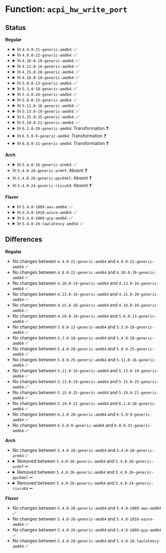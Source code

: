 # Function: <code>acpi_hw_write_port</code>

## Status
<b>Regular</b>
<ul>
<li>
<details>
<summary>In <code>4.4.0-21-generic-amd64</code>: ✅</summary>

```c
acpi_status acpi_hw_write_port(acpi_io_address address, u32 value, u32 width)
```

```json
{
  "name": "acpi_hw_write_port",
  "collision_type": "Unique Global",
  "inline_type": "No",
  "funcs": [
    {
      "addr": 18446744071583675395,
      "name": "acpi_hw_write_port",
      "external": true,
      "loc": "drivers/acpi/acpica/hwvalid.c:284",
      "file": "drivers/acpi/acpica/hwvalid.c",
      "inline": "seen, unknown",
      "caller_inline": [],
      "caller_func": [
        "drivers/acpi/acpica/exregion.c:acpi_ex_system_io_space_handler",
        "drivers/acpi/acpica/hwacpi.c:acpi_hw_set_mode",
        "drivers/acpi/acpica/hwregs.c:acpi_hw_write",
        "drivers/acpi/acpica/hwregs.c:acpi_hw_register_write",
        "drivers/acpi/acpica/hwxface.c:acpi_write",
        "drivers/acpi/acpica/hwxface.c:acpi_write"
      ]
    }
  ],
  "symbols": [
    {
      "addr": 18446744071583675395,
      "name": "acpi_hw_write_port",
      "section": ".text",
      "bind": "STB_GLOBAL",
      "size": 150
    }
  ]
}
```
</details>
</li>
<li>
<details>
<summary>In <code>4.8.0-22-generic-amd64</code>: ✅</summary>

```c
acpi_status acpi_hw_write_port(acpi_io_address address, u32 value, u32 width)
```

```json
{
  "name": "acpi_hw_write_port",
  "collision_type": "Unique Global",
  "inline_type": "No",
  "funcs": [
    {
      "addr": 18446744071583999101,
      "name": "acpi_hw_write_port",
      "external": true,
      "loc": "drivers/acpi/acpica/hwvalid.c:284",
      "file": "drivers/acpi/acpica/hwvalid.c",
      "inline": "seen, unknown",
      "caller_inline": [],
      "caller_func": [
        "drivers/acpi/acpica/exregion.c:acpi_ex_system_io_space_handler",
        "drivers/acpi/acpica/hwacpi.c:acpi_hw_set_mode",
        "drivers/acpi/acpica/hwregs.c:acpi_hw_register_write",
        "drivers/acpi/acpica/hwregs.c:acpi_hw_write",
        "drivers/acpi/acpica/hwxface.c:acpi_write",
        "drivers/acpi/acpica/hwxface.c:acpi_write"
      ]
    }
  ],
  "symbols": [
    {
      "addr": 18446744071583999101,
      "name": "acpi_hw_write_port",
      "section": ".text",
      "bind": "STB_GLOBAL",
      "size": 152
    }
  ]
}
```
</details>
</li>
<li>
<details>
<summary>In <code>4.10.0-19-generic-amd64</code>: ✅</summary>

```c
acpi_status acpi_hw_write_port(acpi_io_address address, u32 value, u32 width)
```

```json
{
  "name": "acpi_hw_write_port",
  "collision_type": "Unique Global",
  "inline_type": "No",
  "funcs": [
    {
      "addr": 18446744071584140549,
      "name": "acpi_hw_write_port",
      "external": true,
      "loc": "drivers/acpi/acpica/hwvalid.c:284",
      "file": "drivers/acpi/acpica/hwvalid.c",
      "inline": "seen, unknown",
      "caller_inline": [],
      "caller_func": [
        "drivers/acpi/acpica/exregion.c:acpi_ex_system_io_space_handler",
        "drivers/acpi/acpica/hwacpi.c:acpi_hw_set_mode",
        "drivers/acpi/acpica/hwregs.c:acpi_hw_register_write",
        "drivers/acpi/acpica/hwregs.c:acpi_hw_write",
        "drivers/acpi/acpica/hwxface.c:acpi_write",
        "drivers/acpi/acpica/hwxface.c:acpi_write"
      ]
    }
  ],
  "symbols": [
    {
      "addr": 18446744071584140549,
      "name": "acpi_hw_write_port",
      "section": ".text",
      "bind": "STB_GLOBAL",
      "size": 152
    }
  ]
}
```
</details>
</li>
<li>
<details>
<summary>In <code>4.13.0-16-generic-amd64</code>: ✅</summary>

```c
acpi_status acpi_hw_write_port(acpi_io_address address, u32 value, u32 width)
```

```json
{
  "name": "acpi_hw_write_port",
  "collision_type": "Unique Global",
  "inline_type": "No",
  "funcs": [
    {
      "addr": 18446744071584207834,
      "name": "acpi_hw_write_port",
      "external": true,
      "loc": "drivers/acpi/acpica/hwvalid.c:284",
      "file": "drivers/acpi/acpica/hwvalid.c",
      "inline": "seen, unknown",
      "caller_inline": [],
      "caller_func": [
        "drivers/acpi/acpica/exregion.c:acpi_ex_system_io_space_handler",
        "drivers/acpi/acpica/hwacpi.c:acpi_hw_set_mode",
        "drivers/acpi/acpica/hwregs.c:acpi_hw_register_write",
        "drivers/acpi/acpica/hwregs.c:acpi_hw_write",
        "drivers/acpi/acpica/hwxface.c:acpi_write",
        "drivers/acpi/acpica/hwxface.c:acpi_write"
      ]
    }
  ],
  "symbols": [
    {
      "addr": 18446744071584207834,
      "name": "acpi_hw_write_port",
      "section": ".text",
      "bind": "STB_GLOBAL",
      "size": 151
    }
  ]
}
```
</details>
</li>
<li>
<details>
<summary>In <code>4.15.0-20-generic-amd64</code>: ✅</summary>

```c
acpi_status acpi_hw_write_port(acpi_io_address address, u32 value, u32 width)
```

```json
{
  "name": "acpi_hw_write_port",
  "collision_type": "Unique Global",
  "inline_type": "No",
  "funcs": [
    {
      "addr": 18446744071584538680,
      "name": "acpi_hw_write_port",
      "external": true,
      "loc": "drivers/acpi/acpica/hwvalid.c:284",
      "file": "drivers/acpi/acpica/hwvalid.c",
      "inline": "seen, unknown",
      "caller_inline": [],
      "caller_func": [
        "drivers/acpi/acpica/exregion.c:acpi_ex_system_io_space_handler",
        "drivers/acpi/acpica/hwacpi.c:acpi_hw_set_mode",
        "drivers/acpi/acpica/hwacpi.c:acpi_hw_set_mode",
        "drivers/acpi/acpica/hwregs.c:acpi_hw_register_write",
        "drivers/acpi/acpica/hwregs.c:acpi_hw_write"
      ]
    }
  ],
  "symbols": [
    {
      "addr": 18446744071584538680,
      "name": "acpi_hw_write_port",
      "section": ".text",
      "bind": "STB_GLOBAL",
      "size": 151
    }
  ]
}
```
</details>
</li>
<li>
<details>
<summary>In <code>4.18.0-10-generic-amd64</code>: ✅</summary>

```c
acpi_status acpi_hw_write_port(acpi_io_address address, u32 value, u32 width)
```

```json
{
  "name": "acpi_hw_write_port",
  "collision_type": "Unique Global",
  "inline_type": "No",
  "funcs": [
    {
      "addr": 18446744071584763159,
      "name": "acpi_hw_write_port",
      "external": true,
      "loc": "drivers/acpi/acpica/hwvalid.c:250",
      "file": "drivers/acpi/acpica/hwvalid.c",
      "inline": "seen, unknown",
      "caller_inline": [],
      "caller_func": [
        "drivers/acpi/acpica/exregion.c:acpi_ex_system_io_space_handler",
        "drivers/acpi/acpica/hwacpi.c:acpi_hw_set_mode",
        "drivers/acpi/acpica/hwacpi.c:acpi_hw_set_mode",
        "drivers/acpi/acpica/hwregs.c:acpi_hw_register_write",
        "drivers/acpi/acpica/hwregs.c:acpi_hw_write"
      ]
    }
  ],
  "symbols": [
    {
      "addr": 18446744071584763159,
      "name": "acpi_hw_write_port",
      "section": ".text",
      "bind": "STB_GLOBAL",
      "size": 151
    }
  ]
}
```
</details>
</li>
<li>
<details>
<summary>In <code>5.0.0-13-generic-amd64</code>: ✅</summary>

```c
acpi_status acpi_hw_write_port(acpi_io_address address, u32 value, u32 width)
```

```json
{
  "name": "acpi_hw_write_port",
  "collision_type": "Unique Global",
  "inline_type": "No",
  "funcs": [
    {
      "addr": 18446744071584863959,
      "name": "acpi_hw_write_port",
      "external": true,
      "loc": "drivers/acpi/acpica/hwvalid.c:250",
      "file": "drivers/acpi/acpica/hwvalid.c",
      "inline": "seen, unknown",
      "caller_inline": [],
      "caller_func": [
        "drivers/acpi/acpica/exregion.c:acpi_ex_system_io_space_handler",
        "drivers/acpi/acpica/hwacpi.c:acpi_hw_set_mode",
        "drivers/acpi/acpica/hwacpi.c:acpi_hw_set_mode",
        "drivers/acpi/acpica/hwregs.c:acpi_hw_register_write",
        "drivers/acpi/acpica/hwregs.c:acpi_hw_write"
      ]
    }
  ],
  "symbols": [
    {
      "addr": 18446744071584863959,
      "name": "acpi_hw_write_port",
      "section": ".text",
      "bind": "STB_GLOBAL",
      "size": 151
    }
  ]
}
```
</details>
</li>
<li>
<details>
<summary>In <code>5.3.0-18-generic-amd64</code>: ✅</summary>

```c
acpi_status acpi_hw_write_port(acpi_io_address address, u32 value, u32 width)
```

```json
{
  "name": "acpi_hw_write_port",
  "collision_type": "Unique Global",
  "inline_type": "No",
  "funcs": [
    {
      "addr": 18446744071585067739,
      "name": "acpi_hw_write_port",
      "external": true,
      "loc": "drivers/acpi/acpica/hwvalid.c:250",
      "file": "drivers/acpi/acpica/hwvalid.c",
      "inline": "seen, unknown",
      "caller_inline": [],
      "caller_func": [
        "drivers/acpi/acpica/exregion.c:acpi_ex_system_io_space_handler",
        "drivers/acpi/acpica/hwacpi.c:acpi_hw_set_mode",
        "drivers/acpi/acpica/hwacpi.c:acpi_hw_set_mode",
        "drivers/acpi/acpica/hwregs.c:acpi_hw_register_write",
        "drivers/acpi/acpica/hwregs.c:acpi_hw_write"
      ]
    }
  ],
  "symbols": [
    {
      "addr": 18446744071585067739,
      "name": "acpi_hw_write_port",
      "section": ".text",
      "bind": "STB_GLOBAL",
      "size": 149
    }
  ]
}
```
</details>
</li>
<li>
<details>
<summary>In <code>5.4.0-26-generic-amd64</code>: ✅</summary>

```c
acpi_status acpi_hw_write_port(acpi_io_address address, u32 value, u32 width)
```

```json
{
  "name": "acpi_hw_write_port",
  "collision_type": "Unique Global",
  "inline_type": "No",
  "funcs": [
    {
      "addr": 18446744071585204073,
      "name": "acpi_hw_write_port",
      "external": true,
      "loc": "drivers/acpi/acpica/hwvalid.c:250",
      "file": "drivers/acpi/acpica/hwvalid.c",
      "inline": "seen, unknown",
      "caller_inline": [],
      "caller_func": [
        "drivers/acpi/acpica/exregion.c:acpi_ex_system_io_space_handler",
        "drivers/acpi/acpica/hwacpi.c:acpi_hw_set_mode",
        "drivers/acpi/acpica/hwacpi.c:acpi_hw_set_mode",
        "drivers/acpi/acpica/hwregs.c:acpi_hw_register_write",
        "drivers/acpi/acpica/hwregs.c:acpi_hw_write"
      ]
    }
  ],
  "symbols": [
    {
      "addr": 18446744071585204073,
      "name": "acpi_hw_write_port",
      "section": ".text",
      "bind": "STB_GLOBAL",
      "size": 149
    }
  ]
}
```
</details>
</li>
<li>
<details>
<summary>In <code>5.8.0-25-generic-amd64</code>: ✅</summary>

```c
acpi_status acpi_hw_write_port(acpi_io_address address, u32 value, u32 width)
```

```json
{
  "name": "acpi_hw_write_port",
  "collision_type": "Unique Global",
  "inline_type": "No",
  "funcs": [
    {
      "addr": 18446744071585909628,
      "name": "acpi_hw_write_port",
      "external": true,
      "loc": "drivers/acpi/acpica/hwvalid.c:250",
      "file": "drivers/acpi/acpica/hwvalid.c",
      "inline": "seen, unknown",
      "caller_inline": [],
      "caller_func": [
        "drivers/acpi/acpica/exregion.c:acpi_ex_system_io_space_handler",
        "drivers/acpi/acpica/hwacpi.c:acpi_hw_set_mode",
        "drivers/acpi/acpica/hwacpi.c:acpi_hw_set_mode",
        "drivers/acpi/acpica/hwregs.c:acpi_hw_register_write",
        "drivers/acpi/acpica/hwregs.c:acpi_hw_write"
      ]
    }
  ],
  "symbols": [
    {
      "addr": 18446744071585909628,
      "name": "acpi_hw_write_port",
      "section": ".text",
      "bind": "STB_GLOBAL",
      "size": 149
    }
  ]
}
```
</details>
</li>
<li>
<details>
<summary>In <code>5.11.0-16-generic-amd64</code>: ✅</summary>

```c
acpi_status acpi_hw_write_port(acpi_io_address address, u32 value, u32 width)
```

```json
{
  "name": "acpi_hw_write_port",
  "collision_type": "Unique Global",
  "inline_type": "No",
  "funcs": [
    {
      "addr": 18446744071586031242,
      "name": "acpi_hw_write_port",
      "external": true,
      "loc": "drivers/acpi/acpica/hwvalid.c:250",
      "file": "drivers/acpi/acpica/hwvalid.c",
      "inline": "seen, unknown",
      "caller_inline": [],
      "caller_func": [
        "drivers/acpi/acpica/exregion.c:acpi_ex_system_io_space_handler",
        "drivers/acpi/acpica/hwacpi.c:acpi_hw_set_mode",
        "drivers/acpi/acpica/hwacpi.c:acpi_hw_set_mode",
        "drivers/acpi/acpica/hwregs.c:acpi_hw_register_write",
        "drivers/acpi/acpica/hwregs.c:acpi_hw_write"
      ]
    }
  ],
  "symbols": [
    {
      "addr": 18446744071586031242,
      "name": "acpi_hw_write_port",
      "section": ".text",
      "bind": "STB_GLOBAL",
      "size": 149
    }
  ]
}
```
</details>
</li>
<li>
<details>
<summary>In <code>5.13.0-19-generic-amd64</code>: ✅</summary>

```c
acpi_status acpi_hw_write_port(acpi_io_address address, u32 value, u32 width)
```

```json
{
  "name": "acpi_hw_write_port",
  "collision_type": "Unique Global",
  "inline_type": "No",
  "funcs": [
    {
      "addr": 18446744071585908263,
      "name": "acpi_hw_write_port",
      "external": true,
      "loc": "drivers/acpi/acpica/hwvalid.c:250",
      "file": "drivers/acpi/acpica/hwvalid.c",
      "inline": "seen, unknown",
      "caller_inline": [],
      "caller_func": [
        "drivers/acpi/acpica/exregion.c:acpi_ex_system_io_space_handler",
        "drivers/acpi/acpica/hwacpi.c:acpi_hw_set_mode",
        "drivers/acpi/acpica/hwacpi.c:acpi_hw_set_mode",
        "drivers/acpi/acpica/hwregs.c:acpi_hw_register_write",
        "drivers/acpi/acpica/hwregs.c:acpi_hw_write"
      ]
    }
  ],
  "symbols": [
    {
      "addr": 18446744071585908263,
      "name": "acpi_hw_write_port",
      "section": ".text",
      "bind": "STB_GLOBAL",
      "size": 149
    }
  ]
}
```
</details>
</li>
<li>
<details>
<summary>In <code>5.15.0-25-generic-amd64</code>: ✅</summary>

```c
acpi_status acpi_hw_write_port(acpi_io_address address, u32 value, u32 width)
```

```json
{
  "name": "acpi_hw_write_port",
  "collision_type": "Unique Global",
  "inline_type": "No",
  "funcs": [
    {
      "addr": 18446744071586396203,
      "name": "acpi_hw_write_port",
      "external": true,
      "loc": "drivers/acpi/acpica/hwvalid.c:250",
      "file": "drivers/acpi/acpica/hwvalid.c",
      "inline": "seen, unknown",
      "caller_inline": [],
      "caller_func": [
        "drivers/acpi/acpica/exregion.c:acpi_ex_system_io_space_handler",
        "drivers/acpi/acpica/hwacpi.c:acpi_hw_set_mode",
        "drivers/acpi/acpica/hwacpi.c:acpi_hw_set_mode",
        "drivers/acpi/acpica/hwregs.c:acpi_hw_register_write",
        "drivers/acpi/acpica/hwregs.c:acpi_hw_write"
      ]
    }
  ],
  "symbols": [
    {
      "addr": 18446744071586396203,
      "name": "acpi_hw_write_port",
      "section": ".text",
      "bind": "STB_GLOBAL",
      "size": 178
    }
  ]
}
```
</details>
</li>
<li>
<details>
<summary>In <code>5.19.0-21-generic-amd64</code>: ✅</summary>

```c
acpi_status acpi_hw_write_port(acpi_io_address address, u32 value, u32 width)
```

```json
{
  "name": "acpi_hw_write_port",
  "collision_type": "Unique Global",
  "inline_type": "No",
  "funcs": [
    {
      "addr": 18446744071587645267,
      "name": "acpi_hw_write_port",
      "external": true,
      "loc": "drivers/acpi/acpica/hwvalid.c:250",
      "file": "drivers/acpi/acpica/hwvalid.c",
      "inline": "seen, unknown",
      "caller_inline": [],
      "caller_func": [
        "drivers/acpi/acpica/exregion.c:acpi_ex_system_io_space_handler",
        "drivers/acpi/acpica/hwacpi.c:acpi_hw_set_mode",
        "drivers/acpi/acpica/hwacpi.c:acpi_hw_set_mode",
        "drivers/acpi/acpica/hwregs.c:acpi_hw_register_write",
        "drivers/acpi/acpica/hwregs.c:acpi_hw_write",
        "drivers/acpi/acpica/hwxfsleep.c:acpi_enter_sleep_state_s4bios"
      ]
    }
  ],
  "symbols": [
    {
      "addr": 18446744071587645267,
      "name": "acpi_hw_write_port",
      "section": ".text",
      "bind": "STB_GLOBAL",
      "size": 187
    }
  ]
}
```
</details>
</li>
<li>
<details>
<summary>In <code>6.2.0-20-generic-amd64</code>: Transformation ❓</summary>

```c
acpi_status acpi_hw_write_port(acpi_io_address address, u32 value, u32 width)
```

```json
{
  "name": "acpi_hw_write_port",
  "collision_type": "Unique Global",
  "inline_type": "No",
  "funcs": [
    {
      "addr": 0,
      "name": "acpi_hw_write_port",
      "external": true,
      "loc": "drivers/acpi/acpica/hwvalid.c:251",
      "file": "drivers/acpi/acpica/hwvalid.c",
      "inline": "seen, unknown",
      "caller_inline": [],
      "caller_func": [
        "drivers/acpi/acpica/exregion.c:acpi_ex_system_io_space_handler",
        "drivers/acpi/acpica/hwacpi.c:acpi_hw_set_mode",
        "drivers/acpi/acpica/hwacpi.c:acpi_hw_set_mode",
        "drivers/acpi/acpica/hwregs.c:acpi_hw_write",
        "drivers/acpi/acpica/hwxfsleep.c:acpi_enter_sleep_state_s4bios"
      ]
    }
  ],
  "symbols": [
    {
      "addr": 18446744071596221063,
      "name": "acpi_hw_write_port.cold",
      "section": ".text",
      "bind": "STB_LOCAL",
      "size": 26
    },
    {
      "addr": 18446744071588947488,
      "name": "acpi_hw_write_port",
      "section": ".text",
      "bind": "STB_GLOBAL",
      "size": 194
    }
  ]
}
```
</details>
</li>
<li>
<details>
<summary>In <code>6.5.0-9-generic-amd64</code>: Transformation ❓</summary>

```c
acpi_status acpi_hw_write_port(acpi_io_address address, u32 value, u32 width)
```

```json
{
  "name": "acpi_hw_write_port",
  "collision_type": "Unique Global",
  "inline_type": "No",
  "funcs": [
    {
      "addr": 0,
      "name": "acpi_hw_write_port",
      "external": true,
      "loc": "drivers/acpi/acpica/hwvalid.c:251",
      "file": "drivers/acpi/acpica/hwvalid.c",
      "inline": "seen, unknown",
      "caller_inline": [],
      "caller_func": [
        "drivers/acpi/acpica/exregion.c:acpi_ex_system_io_space_handler",
        "drivers/acpi/acpica/hwacpi.c:acpi_hw_set_mode",
        "drivers/acpi/acpica/hwacpi.c:acpi_hw_set_mode",
        "drivers/acpi/acpica/hwregs.c:acpi_hw_write",
        "drivers/acpi/acpica/hwxfsleep.c:acpi_enter_sleep_state_s4bios"
      ]
    }
  ],
  "symbols": [
    {
      "addr": 18446744071596747643,
      "name": "acpi_hw_write_port.cold",
      "section": ".text",
      "bind": "STB_LOCAL",
      "size": 26
    },
    {
      "addr": 18446744071589237456,
      "name": "acpi_hw_write_port",
      "section": ".text",
      "bind": "STB_GLOBAL",
      "size": 194
    }
  ]
}
```
</details>
</li>
<li>
<details>
<summary>In <code>6.8.0-31-generic-amd64</code>: Transformation ❓</summary>

```c
acpi_status acpi_hw_write_port(acpi_io_address address, u32 value, u32 width)
```

```json
{
  "name": "acpi_hw_write_port",
  "collision_type": "Unique Global",
  "inline_type": "No",
  "funcs": [
    {
      "addr": 0,
      "name": "acpi_hw_write_port",
      "external": true,
      "loc": "drivers/acpi/acpica/hwvalid.c:251",
      "file": "drivers/acpi/acpica/hwvalid.c",
      "inline": "seen, unknown",
      "caller_inline": [],
      "caller_func": [
        "drivers/acpi/acpica/exregion.c:acpi_ex_system_io_space_handler",
        "drivers/acpi/acpica/hwacpi.c:acpi_hw_set_mode",
        "drivers/acpi/acpica/hwacpi.c:acpi_hw_set_mode",
        "drivers/acpi/acpica/hwregs.c:acpi_hw_write",
        "drivers/acpi/acpica/hwxfsleep.c:acpi_enter_sleep_state_s4bios"
      ]
    }
  ],
  "symbols": [
    {
      "addr": 18446744071597656271,
      "name": "acpi_hw_write_port.cold",
      "section": ".text",
      "bind": "STB_LOCAL",
      "size": 26
    },
    {
      "addr": 18446744071589543968,
      "name": "acpi_hw_write_port",
      "section": ".text",
      "bind": "STB_GLOBAL",
      "size": 194
    }
  ]
}
```
</details>
</li>
</ul>
<b>Arch</b>
<ul>
<li>
<details>
<summary>In <code>5.4.0-26-generic-arm64</code>: ✅</summary>

```c
acpi_status acpi_hw_write_port(acpi_io_address address, u32 value, u32 width)
```

```json
{
  "name": "acpi_hw_write_port",
  "collision_type": "Unique Global",
  "inline_type": "No",
  "funcs": [
    {
      "addr": 18446603336497541924,
      "name": "acpi_hw_write_port",
      "external": true,
      "loc": "drivers/acpi/acpica/hwvalid.c:250",
      "file": "drivers/acpi/acpica/hwvalid.c",
      "inline": "seen, unknown",
      "caller_inline": [],
      "caller_func": [
        "drivers/acpi/acpica/exregion.c:acpi_ex_system_io_space_handler",
        "drivers/acpi/acpica/hwregs.c:acpi_hw_write"
      ]
    }
  ],
  "symbols": [
    {
      "addr": 18446603336497541924,
      "name": "acpi_hw_write_port",
      "section": ".text",
      "bind": "STB_GLOBAL",
      "size": 188
    }
  ]
}
```
</details>
</li>
<li>
In <code>5.4.0-26-generic-armhf</code>: Absent ❓
</li>
<li>
In <code>5.4.0-26-generic-ppc64el</code>: Absent ❓
</li>
<li>
In <code>5.4.0-24-generic-riscv64</code>: Absent ❓
</li>
</ul>
<b>Flavor</b>
<ul>
<li>
<details>
<summary>In <code>5.4.0-1009-aws-amd64</code>: ✅</summary>

```c
acpi_status acpi_hw_write_port(acpi_io_address address, u32 value, u32 width)
```

```json
{
  "name": "acpi_hw_write_port",
  "collision_type": "Unique Global",
  "inline_type": "No",
  "funcs": [
    {
      "addr": 18446744071585076953,
      "name": "acpi_hw_write_port",
      "external": true,
      "loc": "drivers/acpi/acpica/hwvalid.c:250",
      "file": "drivers/acpi/acpica/hwvalid.c",
      "inline": "seen, unknown",
      "caller_inline": [],
      "caller_func": [
        "drivers/acpi/acpica/exregion.c:acpi_ex_system_io_space_handler",
        "drivers/acpi/acpica/hwacpi.c:acpi_hw_set_mode",
        "drivers/acpi/acpica/hwregs.c:acpi_hw_register_write",
        "drivers/acpi/acpica/hwregs.c:acpi_hw_write"
      ]
    }
  ],
  "symbols": [
    {
      "addr": 18446744071585076953,
      "name": "acpi_hw_write_port",
      "section": ".text",
      "bind": "STB_GLOBAL",
      "size": 149
    }
  ]
}
```
</details>
</li>
<li>
<details>
<summary>In <code>5.4.0-1010-azure-amd64</code>: ✅</summary>

```c
acpi_status acpi_hw_write_port(acpi_io_address address, u32 value, u32 width)
```

```json
{
  "name": "acpi_hw_write_port",
  "collision_type": "Unique Global",
  "inline_type": "No",
  "funcs": [
    {
      "addr": 18446744071584992384,
      "name": "acpi_hw_write_port",
      "external": true,
      "loc": "drivers/acpi/acpica/hwvalid.c:250",
      "file": "drivers/acpi/acpica/hwvalid.c",
      "inline": "seen, unknown",
      "caller_inline": [],
      "caller_func": [
        "drivers/acpi/acpica/exregion.c:acpi_ex_system_io_space_handler",
        "drivers/acpi/acpica/hwacpi.c:acpi_hw_set_mode",
        "drivers/acpi/acpica/hwregs.c:acpi_hw_register_write",
        "drivers/acpi/acpica/hwregs.c:acpi_hw_write"
      ]
    }
  ],
  "symbols": [
    {
      "addr": 18446744071584992384,
      "name": "acpi_hw_write_port",
      "section": ".text",
      "bind": "STB_GLOBAL",
      "size": 149
    }
  ]
}
```
</details>
</li>
<li>
<details>
<summary>In <code>5.4.0-1009-gcp-amd64</code>: ✅</summary>

```c
acpi_status acpi_hw_write_port(acpi_io_address address, u32 value, u32 width)
```

```json
{
  "name": "acpi_hw_write_port",
  "collision_type": "Unique Global",
  "inline_type": "No",
  "funcs": [
    {
      "addr": 18446744071585155657,
      "name": "acpi_hw_write_port",
      "external": true,
      "loc": "drivers/acpi/acpica/hwvalid.c:250",
      "file": "drivers/acpi/acpica/hwvalid.c",
      "inline": "seen, unknown",
      "caller_inline": [],
      "caller_func": [
        "drivers/acpi/acpica/exregion.c:acpi_ex_system_io_space_handler",
        "drivers/acpi/acpica/hwacpi.c:acpi_hw_set_mode",
        "drivers/acpi/acpica/hwacpi.c:acpi_hw_set_mode",
        "drivers/acpi/acpica/hwregs.c:acpi_hw_register_write",
        "drivers/acpi/acpica/hwregs.c:acpi_hw_write"
      ]
    }
  ],
  "symbols": [
    {
      "addr": 18446744071585155657,
      "name": "acpi_hw_write_port",
      "section": ".text",
      "bind": "STB_GLOBAL",
      "size": 149
    }
  ]
}
```
</details>
</li>
<li>
<details>
<summary>In <code>5.4.0-26-lowlatency-amd64</code>: ✅</summary>

```c
acpi_status acpi_hw_write_port(acpi_io_address address, u32 value, u32 width)
```

```json
{
  "name": "acpi_hw_write_port",
  "collision_type": "Unique Global",
  "inline_type": "No",
  "funcs": [
    {
      "addr": 18446744071585261817,
      "name": "acpi_hw_write_port",
      "external": true,
      "loc": "drivers/acpi/acpica/hwvalid.c:250",
      "file": "drivers/acpi/acpica/hwvalid.c",
      "inline": "seen, unknown",
      "caller_inline": [],
      "caller_func": [
        "drivers/acpi/acpica/exregion.c:acpi_ex_system_io_space_handler",
        "drivers/acpi/acpica/hwacpi.c:acpi_hw_set_mode",
        "drivers/acpi/acpica/hwacpi.c:acpi_hw_set_mode",
        "drivers/acpi/acpica/hwregs.c:acpi_hw_register_write",
        "drivers/acpi/acpica/hwregs.c:acpi_hw_write"
      ]
    }
  ],
  "symbols": [
    {
      "addr": 18446744071585261817,
      "name": "acpi_hw_write_port",
      "section": ".text",
      "bind": "STB_GLOBAL",
      "size": 149
    }
  ]
}
```
</details>
</li>
</ul>

## Differences
<b>Regular</b>
<ul>
<li>
No changes between <code>4.4.0-21-generic-amd64</code> and <code>4.8.0-22-generic-amd64</code> ✅
</li>
<li>
No changes between <code>4.8.0-22-generic-amd64</code> and <code>4.10.0-19-generic-amd64</code> ✅
</li>
<li>
No changes between <code>4.10.0-19-generic-amd64</code> and <code>4.13.0-16-generic-amd64</code> ✅
</li>
<li>
No changes between <code>4.13.0-16-generic-amd64</code> and <code>4.15.0-20-generic-amd64</code> ✅
</li>
<li>
No changes between <code>4.15.0-20-generic-amd64</code> and <code>4.18.0-10-generic-amd64</code> ✅
</li>
<li>
No changes between <code>4.18.0-10-generic-amd64</code> and <code>5.0.0-13-generic-amd64</code> ✅
</li>
<li>
No changes between <code>5.0.0-13-generic-amd64</code> and <code>5.3.0-18-generic-amd64</code> ✅
</li>
<li>
No changes between <code>5.3.0-18-generic-amd64</code> and <code>5.4.0-26-generic-amd64</code> ✅
</li>
<li>
No changes between <code>5.4.0-26-generic-amd64</code> and <code>5.8.0-25-generic-amd64</code> ✅
</li>
<li>
No changes between <code>5.8.0-25-generic-amd64</code> and <code>5.11.0-16-generic-amd64</code> ✅
</li>
<li>
No changes between <code>5.11.0-16-generic-amd64</code> and <code>5.13.0-19-generic-amd64</code> ✅
</li>
<li>
No changes between <code>5.13.0-19-generic-amd64</code> and <code>5.15.0-25-generic-amd64</code> ✅
</li>
<li>
No changes between <code>5.15.0-25-generic-amd64</code> and <code>5.19.0-21-generic-amd64</code> ✅
</li>
<li>
No changes between <code>5.19.0-21-generic-amd64</code> and <code>6.2.0-20-generic-amd64</code> ✅
</li>
<li>
No changes between <code>6.2.0-20-generic-amd64</code> and <code>6.5.0-9-generic-amd64</code> ✅
</li>
<li>
No changes between <code>6.5.0-9-generic-amd64</code> and <code>6.8.0-31-generic-amd64</code> ✅
</li>
</ul>
<b>Arch</b>
<ul>
<li>
No changes between <code>5.4.0-26-generic-amd64</code> and <code>5.4.0-26-generic-arm64</code> ✅
</li>
<li>
<details>
<summary>Removed between <code>5.4.0-26-generic-amd64</code> and <code>5.4.0-26-generic-armhf</code> ➖</summary>

```c
acpi_status acpi_hw_write_port(acpi_io_address address, u32 value, u32 width)
```
</details>
</li>
<li>
<details>
<summary>Removed between <code>5.4.0-26-generic-amd64</code> and <code>5.4.0-26-generic-ppc64el</code> ➖</summary>

```c
acpi_status acpi_hw_write_port(acpi_io_address address, u32 value, u32 width)
```
</details>
</li>
<li>
<details>
<summary>Removed between <code>5.4.0-26-generic-amd64</code> and <code>5.4.0-24-generic-riscv64</code> ➖</summary>

```c
acpi_status acpi_hw_write_port(acpi_io_address address, u32 value, u32 width)
```
</details>
</li>
</ul>
<b>Flavor</b>
<ul>
<li>
No changes between <code>5.4.0-26-generic-amd64</code> and <code>5.4.0-1009-aws-amd64</code> ✅
</li>
<li>
No changes between <code>5.4.0-26-generic-amd64</code> and <code>5.4.0-1010-azure-amd64</code> ✅
</li>
<li>
No changes between <code>5.4.0-26-generic-amd64</code> and <code>5.4.0-1009-gcp-amd64</code> ✅
</li>
<li>
No changes between <code>5.4.0-26-generic-amd64</code> and <code>5.4.0-26-lowlatency-amd64</code> ✅
</li>
</ul>
